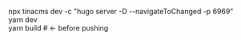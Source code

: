 npx tinacms dev -c "hugo server -D --navigateToChanged -p 6969"    
yarn dev   
yarn build  # <- before pushing   